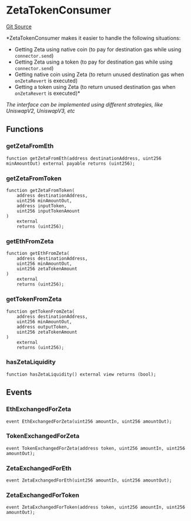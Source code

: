 # ZetaTokenConsumer
[Git Source](https://github.com/zeta-chain/protocol-contracts/blob/main/contracts/evm/legacy/ZetaInterfaces.sol)

*ZetaTokenConsumer makes it easier to handle the following situations:
- Getting Zeta using native coin (to pay for destination gas while using `connector.send`)
- Getting Zeta using a token (to pay for destination gas while using `connector.send`)
- Getting native coin using Zeta (to return unused destination gas when `onZetaRevert` is executed)
- Getting a token using Zeta (to return unused destination gas when `onZetaRevert` is executed)*

*The interface can be implemented using different strategies, like UniswapV2, UniswapV3, etc*


## Functions
### getZetaFromEth


```solidity
function getZetaFromEth(address destinationAddress, uint256 minAmountOut) external payable returns (uint256);
```

### getZetaFromToken


```solidity
function getZetaFromToken(
    address destinationAddress,
    uint256 minAmountOut,
    address inputToken,
    uint256 inputTokenAmount
)
    external
    returns (uint256);
```

### getEthFromZeta


```solidity
function getEthFromZeta(
    address destinationAddress,
    uint256 minAmountOut,
    uint256 zetaTokenAmount
)
    external
    returns (uint256);
```

### getTokenFromZeta


```solidity
function getTokenFromZeta(
    address destinationAddress,
    uint256 minAmountOut,
    address outputToken,
    uint256 zetaTokenAmount
)
    external
    returns (uint256);
```

### hasZetaLiquidity


```solidity
function hasZetaLiquidity() external view returns (bool);
```

## Events
### EthExchangedForZeta

```solidity
event EthExchangedForZeta(uint256 amountIn, uint256 amountOut);
```

### TokenExchangedForZeta

```solidity
event TokenExchangedForZeta(address token, uint256 amountIn, uint256 amountOut);
```

### ZetaExchangedForEth

```solidity
event ZetaExchangedForEth(uint256 amountIn, uint256 amountOut);
```

### ZetaExchangedForToken

```solidity
event ZetaExchangedForToken(address token, uint256 amountIn, uint256 amountOut);
```

